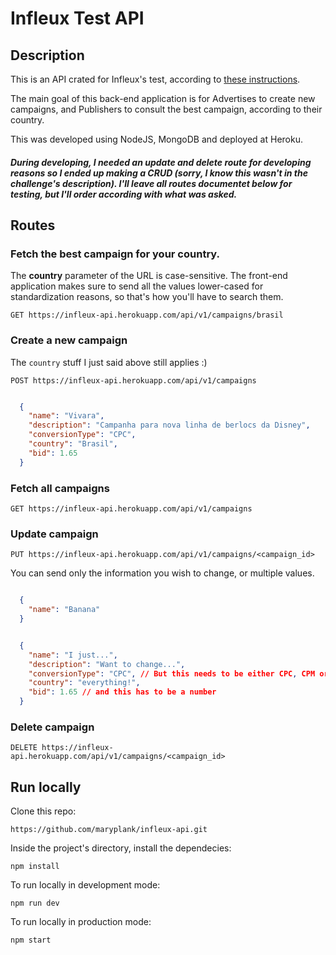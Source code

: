 # Infleux Test API

## Description

This is an API crated for Infleux's test, according to [these instructions](https://docs.google.com/document/d/1U5sSpNvm6nVlphHklTCs5rM2GTg2MAZ5dA1JgaxNM-U/edit#).

The main goal of this back-end application is for Advertises to create new campaigns, and Publishers to consult the best campaign, according to their country.

This was developed using NodeJS, MongoDB and deployed at Heroku.

##### During developing, I needed an update and delete route for developing reasons so I ended up making a CRUD (sorry, I know this wasn't in the challenge's description). I'll leave all routes documentet below for testing, but I'll order according with what was asked.

## Routes

### Fetch the best campaign for your country.

The **country** parameter of the URL is case-sensitive. The front-end application makes sure to send all the values lower-cased for standardization reasons, so that's how you'll have to search them.

`GET https://infleux-api.herokuapp.com/api/v1/campaigns/brasil`


### Create a new campaign

The `country` stuff I just said above still applies :)

`POST https://infleux-api.herokuapp.com/api/v1/campaigns`

```json

  {
    "name": "Vivara",
    "description": "Campanha para nova linha de berlocs da Disney",
    "conversionType": "CPC",
    "country": "Brasil",
    "bid": 1.65
  }
```


### Fetch all campaigns

`GET https://infleux-api.herokuapp.com/api/v1/campaigns`


### Update campaign

`PUT https://infleux-api.herokuapp.com/api/v1/campaigns/<campaign_id>`

You can send only the information you wish to change, or multiple values.

```json

  {
    "name": "Banana"
  }
```

```json

  {
    "name": "I just...",
    "description": "Want to change...",
    "conversionType": "CPC", // But this needs to be either CPC, CPM or CPI
    "country": "everything!",
    "bid": 1.65 // and this has to be a number
  }
```

### Delete campaign

`DELETE https://infleux-api.herokuapp.com/api/v1/campaigns/<campaign_id>`


## Run locally

Clone this repo: 

`https://github.com/maryplank/infleux-api.git`


Inside the project's directory, install the dependecies:

`npm install`


To run locally in development mode:

`npm run dev`

To run locally in production mode:

`npm start`